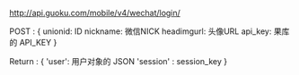 http://api.guoku.com/mobile/v4/wechat/login/

POST : {
    unionid:   ID 
    nickname:  微信NICK
    headimgurl:  头像URL
    api_key:  果库的 API_KEY
}

Return :
{
    'user':  用户对象的 JSON
    'session' : session_key
}
